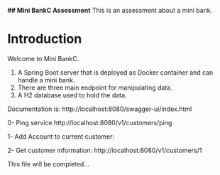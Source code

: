 **## Mini BankC Assessment**
This is an assessment about a mini bank.

# Introduction
Welcome to Mini BankC.  

1.  A Spring Boot server that is deployed as Docker container and can handle a mini bank.
2.  There are three main endpoint for manipulating data.
3.  A H2 database used to hold the data.

Documentation is: http://localhost:8080/swagger-ui/index.html

0- Ping service
http://localhost:8080/v1/customers/ping

1- Add Account to current customer:

2- Get customer information:
http://localhost:8080/v1/customers/1

This file will be completed...

